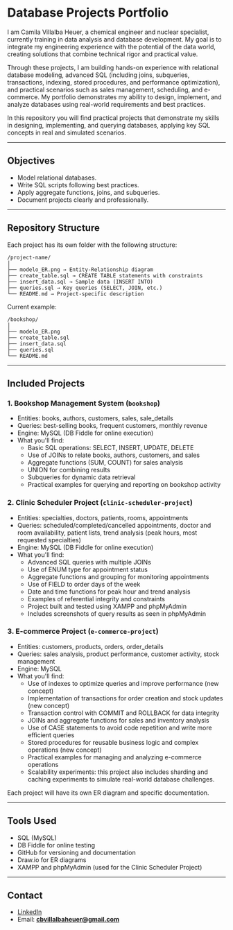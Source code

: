 # Database Projects Portfolio

I am Camila Villalba Heuer, a chemical engineer and nuclear specialist, currently training in data analysis and database development. My goal is to integrate my engineering experience with the potential of the data world, creating solutions that combine technical rigor and practical value.

Through these projects, I am building hands-on experience with relational database modeling, advanced SQL (including joins, subqueries, transactions, indexing, stored procedures, and performance optimization), and practical scenarios such as sales management, scheduling, and e-commerce. My portfolio demonstrates my ability to design, implement, and analyze databases using real-world requirements and best practices.

In this repository you will find practical projects that demonstrate my skills in designing, implementing, and querying databases, applying key SQL concepts in real and simulated scenarios.

---

## Objectives

- Model relational databases.
- Write SQL scripts following best practices.
- Apply aggregate functions, joins, and subqueries.
- Document projects clearly and professionally.

---

## Repository Structure

Each project has its own folder with the following structure:

```
/project-name/
│
├── modelo_ER.png → Entity-Relationship diagram
├── create_table.sql → CREATE TABLE statements with constraints
├── insert_data.sql → Sample data (INSERT INTO)
├── queries.sql → Key queries (SELECT, JOIN, etc.)
└── README.md → Project-specific description
```

Current example:

```
/bookshop/
│
├── modelo_ER.png
├── create_table.sql
├── insert_data.sql
├── queries.sql
└── README.md
```

---

## Included Projects

### 1. Bookshop Management System (`bookshop`)

- Entities: books, authors, customers, sales, sale_details
- Queries: best-selling books, frequent customers, monthly revenue
- Engine: MySQL (DB Fiddle for online execution)
- What you'll find:
  - Basic SQL operations: SELECT, INSERT, UPDATE, DELETE
  - Use of JOINs to relate books, authors, customers, and sales
  - Aggregate functions (SUM, COUNT) for sales analysis
  - UNION for combining results
  - Subqueries for dynamic data retrieval
  - Practical examples for querying and reporting on bookshop activity

### 2. Clinic Scheduler Project (`clinic-scheduler-project`)

- Entities: specialties, doctors, patients, rooms, appointments
- Queries: scheduled/completed/cancelled appointments, doctor and room availability, patient lists, trend analysis (peak hours, most requested specialties)
- Engine: MySQL (DB Fiddle for online execution)
- What you'll find:
  - Advanced SQL queries with multiple JOINs
  - Use of ENUM type for appointment status
  - Aggregate functions and grouping for monitoring appointments
  - Use of FIELD to order days of the week
  - Date and time functions for peak hour and trend analysis
  - Examples of referential integrity and constraints
  - Project built and tested using XAMPP and phpMyAdmin
  - Includes screenshots of query results as seen in phpMyAdmin

### 3. E-commerce Project (`e-commerce-project`)

- Entities: customers, products, orders, order_details
- Queries: sales analysis, product performance, customer activity, stock management
- Engine: MySQL
- What you'll find:
  - Use of indexes to optimize queries and improve performance (new concept)
  - Implementation of transactions for order creation and stock updates (new concept)
  - Transaction control with COMMIT and ROLLBACK for data integrity
  - JOINs and aggregate functions for sales and inventory analysis
  - Use of CASE statements to avoid code repetition and write more efficient queries
  - Stored procedures for reusable business logic and complex operations (new concept)
  - Practical examples for managing and analyzing e-commerce operations
  - Scalability experiments: this project also includes sharding and caching experiments to simulate real-world database challenges.

Each project will have its own ER diagram and specific documentation.

---

## Tools Used

- SQL (MySQL)
- DB Fiddle for online testing
- GitHub for versioning and documentation
- Draw.io for ER diagrams
- XAMPP and phpMyAdmin (used for the Clinic Scheduler Project)

---

## Contact

- [LinkedIn](https://www.linkedin.com/in/camilavheuer)
- Email: **cbvillalbaheuer@gmail.com**
